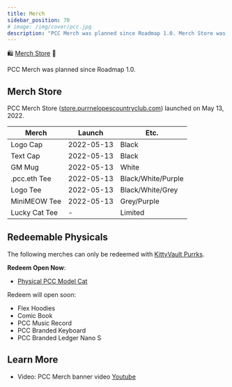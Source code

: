 ```yaml
---
title: Merch
sidebar_position: 70
# image: /img/cover/pcc.jpg
description: "PCC Merch was planned since Roadmap 1.0. Merch Store was launched on May 13, 2022."
---
```


🛍
[Merch Store](https://store.purrnelopescountryclub.com/)
👕

PCC Merch was planned since Roadmap 1.0.

## Merch Store

PCC Merch Store ([store.purrnelopescountryclub.com](https://store.purrnelopescountryclub.com/)) launched on May 13, 2022.

| Merch         | Launch     | Etc.               |
| ------------- | ---------- | ------------------ |
| Logo Cap      | 2022-05-13 | Black              |
| Text Cap      | 2022-05-13 | Black              |
| GM Mug        | 2022-05-13 | White              |
| .pcc.eth Tee  | 2022-05-13 | Black/White/Purple |
| Logo Tee      | 2022-05-13 | Black/White/Grey   |
| MiniMEOW Tee  | 2022-05-13 | Grey/Purple        |
| Lucky Cat Tee | -          | Limited            |

## Redeemable Physicals

The following merches can only be redeemed with [KittyVault Purrks](../collections/kittyvault-purrks/index.md).

**Redeem Open Now**:

- [Physical PCC Model Cat](pcc-model-cat.md)

Redeem will open soon:

- Flex Hoodies
- Comic Book
- PCC Music Record
- PCC Branded Keyboard
- PCC Branded Ledger Nano S

## Learn More

- Video: PCC Merch banner video [Youtube](https://www.youtube.com/watch?v=K2K4KshGu0E)
